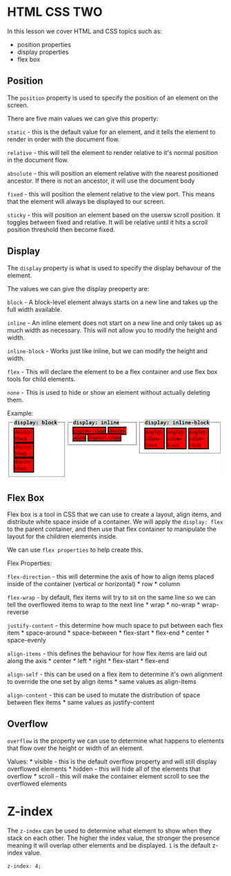 # HTML CSS TWO

In this lesson we cover HTML and CSS topics such as:
- position properties
- display properties
- flex box

## Position

The `position` property is used to specify the position of an element on the screen.

There are five main values we can give this property:

`static` - this is the default value for an element, and it tells the element to render in order with the document flow.

`relative` - this will tell the element to render relative to it's normal position in the document flow.

`absolute` - this will position an element relative with the nearest positioned ancestor. If there is not an ancestor, it will use the document body

`fixed` - this will position the element relative to the view port. This means that the element will always be displayed to our screen.

`sticky` - this will position an element based on the usersw scroll position. It toggles between fixed and relative. It will be relative until it hits a scroll position threshold then become fixed. 

## Display

The `display` property is what is used to specify the display behavour of the element.

The values we can give the display preoperty are:

`block` - A block-level element always starts on a new line and takes up the full width available.

`inline` - An inline element does not start on a new line and only takes up as much width as necessary. This will not allow you to modify the height and width.

`inline-block` - Works just like inline, but we can modify the height and width.

`flex` - This will declare the element to be a flex container and use flex box tools for child elements.

`none` - This is used to hide or show an element without actually deleting them.

Example:
![Display Values](images/displays.png)

## Flex Box

Flex box is a tool in CSS that we can use to create a layout, align items, and distribute white space inside of a container. We will apply the `display: flex` to the parent container, and then use that flex container to manipulate the layout for the children elements inside.

We can use `flex properties` to help create this.

Flex Properties:

`flex-direction` - this will determine the axis of how to align items placed inside of the container (vertical or horizontal)
    * row
    * column

`flex-wrap` - by default, flex items will try to sit on the same line so we can tell the overflowed items to wrap to the next line
    * wrap
    * no-wrap
    * wrap-reverse

`justify-content` - this determine how much space to put between each flex item
    * space-around
    * space-between
    * flex-start
    * flex-end
    * center
    * space-evenly

`align-items` - this defines the behaviour for how flex items are laid out along the axis
    * center
    * left
    * right
    * flex-start
    * flex-end

`align-self` - this can be used on a flex item to determine it's own alignment to override the one set by align items
    * same values as align-items

`align-content` - this can be used to mutate the distribution of space between flex items
    * same values as justify-content


## Overflow

`overflow` is the property we can use to determine what happens to elements that flow over the height or width of an element.

Values:
    * visible - this is the default overflow property and will still display overflowed elements
    * hidden - this will hide all of the elements that overflow
    * scroll - this will make the container element scroll to see the overflowed elements

# Z-index

The `z-index` can be used to determine what element to show when they stack on each other. The higher the index value, the stronger the presence meaning it will overlap other elements and be displayed. `1` is the default z-index value.

```css
z-index: 4;
```